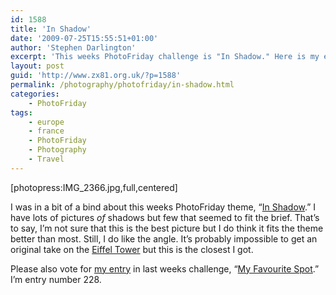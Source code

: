 ```yaml
---
id: 1588
title: 'In Shadow'
date: '2009-07-25T15:55:51+01:00'
author: 'Stephen Darlington'
excerpt: 'This weeks PhotoFriday challenge is "In Shadow." Here is my entry.'
layout: post
guid: 'http://www.zx81.org.uk/?p=1588'
permalink: /photography/photofriday/in-shadow.html
categories:
    - PhotoFriday
tags:
    - europe
    - france
    - PhotoFriday
    - Photography
    - Travel
---
```


\[photopress:IMG\_2366.jpg,full,centered\]

I was in a bit of a bind about this weeks PhotoFriday theme, “[In Shadow](http://www.photofriday.com/archives/challenge/000897.php).” I have lots of pictures *of* shadows but few that seemed to fit the brief. That’s to say, I’m not sure that this is the best picture but I do think it fits the theme better than most. Still, I do like the angle. It’s probably impossible to get an original take on the [Eiffel Tower](http://www.zx81.org.uk/travel/paris-2006.html) but this is the closest I got.

Please also vote for [my entry](http://www.zx81.org.uk/photography/photofriday/my-favourite-spot.html) in last weeks challenge, “[My Favourite Spot](http://www.photofriday.com/linkviewer.php?id=894).” I’m entry number 228.